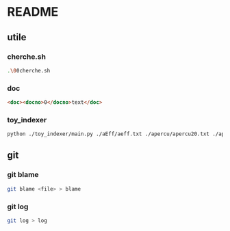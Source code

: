 # README

## utile

### cherche.sh
```bash
.\00cherche.sh
```

### doc
```html
<doc><docno>0</docno>text</doc>
```

### toy_indexer
```bash
python ./toy_indexer/main.py ./aEff/aeff.txt ./apercu/apercu20.txt ./apercu/apercu21.txt ./apercu19/apercu19.txt > ti
```

## git

### git blame
```bash
git blame <file> > blame
```

### git log
```bash
git log > log
```
